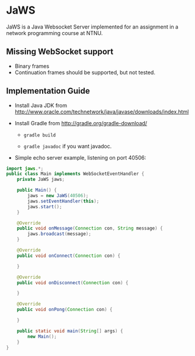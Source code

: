 JaWS
====


JaWS is a Java Websocket Server implemented for an assignment in a network programming course at NTNU.

Missing WebSocket support
---------------
* Binary frames
* Continuation frames should be supported, but not tested.

Implementation Guide
--------------------

* Install Java JDK from http://www.oracle.com/technetwork/java/javase/downloads/index.html
* Install Gradle from http://gradle.org/gradle-download/

    - ```gradle build```

    - ```gradle javadoc``` if you want javadoc.

* Simple echo server example, listening on port 40506:

``` java
import jaws.*;
public class Main implements WebSocketEventHandler {
    private JaWS jaws;

    public Main() {
        jaws = new JaWS(40506);
        jaws.setEventHandler(this);
        jaws.start();
    }

    @Override
    public void onMessage(Connection con, String message) {
        jaws.broadcast(message);
    }

    @Override
    public void onConnect(Connection con) {

    }

    @Override
    public void onDisconnect(Connection con) {

    }

    @Override
    public void onPong(Connection con) {

    }

    public static void main(String[] args) {
        new Main();
    }
}
```
